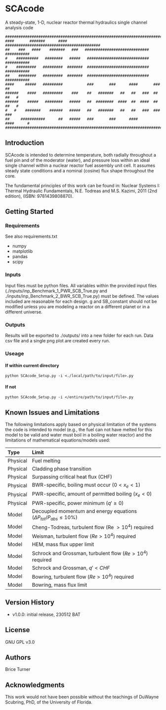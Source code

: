 # SCAcode
A steady-state, 1-D, nuclear reactor thermal hydraulics single channel analysis code 
  
 ```
##############################################################################
####       #######      ####       ###########################################
##    ###   ####    #######   ###   #############################  ###########
#    ##########   ########   #####   ############################  ###########
#    #########   #########  #######  ############################  ###########
##    ########   #########  #######  ############################  ###########
####     #####   #########           ###       ###      ####       ###      ##
######    ####   #########    ###    ##   #######   ##   ##   ###  ##   ##   #
######    #####   ########   #####   ##  ########  ####  ##  ####  ##   ##   #
#   #    #######    ######   #####   ##   #######   ##   ##   ###  ###     ###
##     ###########      ##   #####   ###       ###      ####       ####      #
##############################################################################
 ```

## Introduction
SCAcode is intended to determine temperature, both radially throughout a fuel pin and of the moderator (water), and pressure loss within an ideal single channel within a nuclear reactor fuel assembly unit cell. It assumes steady state conditions and a nominal (cosine) flux shape throughout the core.  
  
The fundamental principles of this work can be found in: Nuclear Systems I: Thermal Hydraulic Fundamentals, N.E. Todreas and M.S. Kazimi, 2011 (2nd edition), (ISBN: 9781439808870).
  

## Getting Started
### Requirements
See also requirements.txt  
- numpy
- matplotlib
- pandas
- scipy

### Inputs
Input files must be python files. All variables within the provided input files (./inputs/inp_Benchmark_1_PWR_SCB_True.py and ./inputs/inp_Benchmark_2_BWR_SCB_True.py) must be defined. The values included are reasonable for each design. g and SB_constant should not be modified unless you are modeling a reactor on a different planet or in a different universe.  

### Outputs
Results will be exported to ./outputs/ into a new folder for each run. Data csv file and a single png plot are created every run. 

### Useage
#### If within current directory
```
python SCAcode_Setup.py -i <./local/path/to/input/file>.py  
```
#### If not
```
python SCAcode_Setup.py -i </entire/path/to/input/file>.py  
```

## Known Issues and Limitations
The following limitations apply based on physical limitation of the systems the code is intended to model (e.g., the fuel can not have melted for this model to be valid and water must boil in a boiling water reactor) and the limitations of mathematical equations/models used:  

| Type     | Limit     |
| :---     | :---      |
| Physical | Fuel melting |
| Physical | Cladding phase transition |
| Physical | Surpassing critical heat flux (CHF) |
| Physical | BWR-specific, boiling must occur ($0 < x_e < 1$) |
| Physical | PWR-specific, amount of permitted boiling ($x_e < 0$) |
| Physical | PWR-specific, power minimum ($q\prime \geq 0$) |
| Model    | Decoupled momentum and energy equations ($\Delta P_{tot}/P_{abs} \leq 10 \%$) |
| Model    | Cheng-Todreas, turbulent flow (Re $> 10^4$) required |
| Model    | Weisman, turbulent flow ($Re > 10^4$) required |
| Model    | HEM, mass flux upper limit |
| Model    | Schrock and Grossman, turbulent flow ($Re > 10^4$) required |
| Model    | Schrock and Grossman, $q\prime < CHF$ |
| Model    | Bowring, turbulent flow ($Re > 10^4$) required |
| Model    | Bowring, mass flux limit |


## Version History
- v1.0.0: initial release, 230512 BAT

## License
GNU GPL v3.0

## Authors
Brice Turner  
  
## Acknowledgments  
This work would not have been possible without the teachings of DuWayne Scubring, PhD, of the University of Florida.

